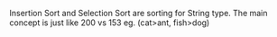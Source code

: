 Insertion Sort and Selection Sort are sorting for String type. The main concept is just like 200 vs 153 eg. (cat>ant, fish>dog)
